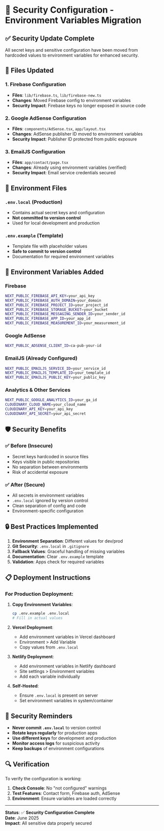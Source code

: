 # 🔐 Security Configuration - Environment Variables Migration

## ✅ **Security Update Complete**

All secret keys and sensitive configuration have been moved from hardcoded values to environment variables for enhanced security.

## 🔧 **Files Updated**

### 1. **Firebase Configuration**
- **Files**: `lib/firebase.ts`, `lib/firebase-new.ts`
- **Changes**: Moved Firebase config to environment variables
- **Security Impact**: Firebase keys no longer exposed in source code

### 2. **Google AdSense Configuration**
- **Files**: `components/AdSense.tsx`, `app/layout.tsx`
- **Changes**: AdSense publisher ID moved to environment variables
- **Security Impact**: Publisher ID protected from public exposure

### 3. **EmailJS Configuration**
- **Files**: `app/contact/page.tsx`
- **Changes**: Already using environment variables (verified)
- **Security Impact**: Email service credentials secured

## 📁 **Environment Files**

### `.env.local` (Production)
- Contains actual secret keys and configuration
- **Not committed to version control**
- Used for local development and production

### `.env.example` (Template)
- Template file with placeholder values
- **Safe to commit to version control**
- Documentation for required environment variables

## 🚀 **Environment Variables Added**

### Firebase
```bash
NEXT_PUBLIC_FIREBASE_API_KEY=your_api_key
NEXT_PUBLIC_FIREBASE_AUTH_DOMAIN=your_domain
NEXT_PUBLIC_FIREBASE_PROJECT_ID=your_project_id
NEXT_PUBLIC_FIREBASE_STORAGE_BUCKET=your_bucket
NEXT_PUBLIC_FIREBASE_MESSAGING_SENDER_ID=your_sender_id
NEXT_PUBLIC_FIREBASE_APP_ID=your_app_id
NEXT_PUBLIC_FIREBASE_MEASUREMENT_ID=your_measurement_id
```

### Google AdSense
```bash
NEXT_PUBLIC_ADSENSE_CLIENT_ID=ca-pub-your-id
```

### EmailJS (Already Configured)
```bash
NEXT_PUBLIC_EMAILJS_SERVICE_ID=your_service_id
NEXT_PUBLIC_EMAILJS_TEMPLATE_ID=your_template_id
NEXT_PUBLIC_EMAILJS_PUBLIC_KEY=your_public_key
```

### Analytics & Other Services
```bash
NEXT_PUBLIC_GOOGLE_ANALYTICS_ID=your_ga_id
CLOUDINARY_CLOUD_NAME=your_cloud_name
CLOUDINARY_API_KEY=your_api_key
CLOUDINARY_API_SECRET=your_api_secret
```

## 🛡️ **Security Benefits**

### ✅ **Before (Insecure)**
- Secret keys hardcoded in source files
- Keys visible in public repositories
- No separation between environments
- Risk of accidental exposure

### ✅ **After (Secure)**
- All secrets in environment variables
- `.env.local` ignored by version control
- Clean separation of config and code
- Environment-specific configuration

## 🔒 **Best Practices Implemented**

1. **Environment Separation**: Different values for dev/prod
2. **Git Security**: `.env.local` in `.gitignore`
3. **Fallback Values**: Graceful handling of missing variables
4. **Documentation**: Clear `.env.example` template
5. **Validation**: Apps check for required variables

## 📋 **Deployment Instructions**

### For Production Deployment:

1. **Copy Environment Variables**:
   ```bash
   cp .env.example .env.local
   # Fill in actual values
   ```

2. **Vercel Deployment**:
   - Add environment variables in Vercel dashboard
   - Environment > Add Variable
   - Copy values from `.env.local`

3. **Netlify Deployment**:
   - Add environment variables in Netlify dashboard
   - Site settings > Environment variables
   - Add each variable individually

4. **Self-Hosted**:
   - Ensure `.env.local` is present on server
   - Set environment variables in system/container

## 🚨 **Security Reminders**

- **Never commit `.env.local`** to version control
- **Rotate keys regularly** for production apps
- **Use different keys** for development and production
- **Monitor access logs** for suspicious activity
- **Keep backups** of environment configurations

## 🔍 **Verification**

To verify the configuration is working:

1. **Check Console**: No "not configured" warnings
2. **Test Features**: Contact form, Firebase auth, AdSense
3. **Environment**: Ensure variables are loaded correctly

---

**Status**: ✅ **Security Configuration Complete**  
**Date**: June 2025  
**Impact**: All sensitive data properly secured  
